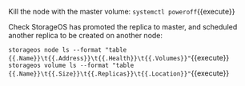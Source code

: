 Kill the node with the master volume:
`systemctl poweroff`{{execute}}

Check StorageOS has promoted the replica to master, and scheduled another replica to be created on another node:

`storageos node ls --format "table {{.Name}}\t{{.Address}}\t{{.Health}}\t{{.Volumes}}"`{{execute}}
`storageos volume ls --format "table {{.Name}}\t{{.Size}}\t{{.Replicas}}\t{{.Location}}"`{{execute}}
